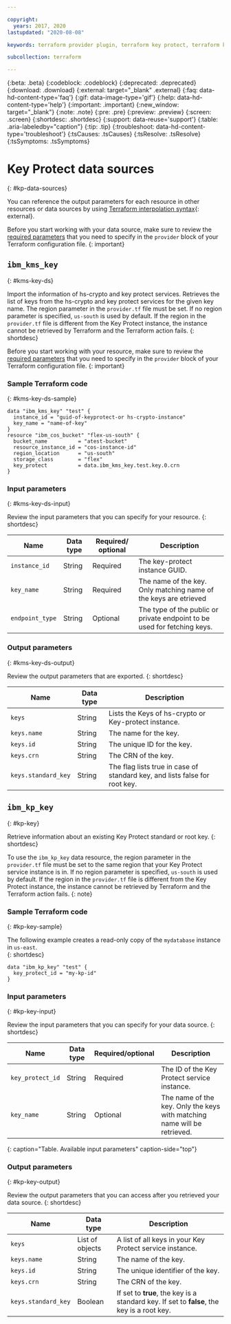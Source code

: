 ```yaml
---

copyright:
  years: 2017, 2020
lastupdated: "2020-08-08"

keywords: terraform provider plugin, terraform key protect, terraform kp, terraform root key 

subcollection: terraform

---
```


{:beta: .beta}
{:codeblock: .codeblock}
{:deprecated: .deprecated}
{:download: .download}
{:external: target="_blank" .external}
{:faq: data-hd-content-type='faq'}
{:gif: data-image-type='gif'}
{:help: data-hd-content-type='help'}
{:important: .important}
{:new_window: target="_blank"}
{:note: .note}
{:pre: .pre}
{:preview: .preview}
{:screen: .screen}
{:shortdesc: .shortdesc}
{:support: data-reuse='support'}
{:table: .aria-labeledby="caption"}
{:tip: .tip}
{:troubleshoot: data-hd-content-type='troubleshoot'}
{:tsCauses: .tsCauses}
{:tsResolve: .tsResolve}
{:tsSymptoms: .tsSymptoms}


# Key Protect data sources
{: #kp-data-sources}

You can reference the output parameters for each resource in other resources or data sources by using [Terraform interpolation syntax](https://www.terraform.io/docs/configuration-0-11/interpolation.html){: external}. 

Before you start working with your data source, make sure to review the [required parameters](/docs/terraform?topic=terraform-provider-reference#required-parameters) that you need to specify in the `provider` block of your Terraform configuration file. 
{: important}


## `ibm_kms_key`
{: #kms-key-ds}

Import the information of hs-crypto and key protect services. Retrieves the list of keys from the hs-crypto and key protect services for the given key name. The region parameter in the `provider.tf` file must be set. If no region parameter is specified, `us-south` is used by default. If the region in the `provider.tf` file is different from the Key Protect instance, the instance cannot be retrieved by Terraform and the Terraform action fails. 
{: shortdesc}

Before you start working with your resource, make sure to review the [required parameters](/docs/terraform?topic=terraform-provider-reference#required-parameters) that you need to specify in the `provider` block of your Terraform configuration file. 
{: important}


### Sample Terraform code
{: #kms-key-ds-sample}

```
data "ibm_kms_key" "test" {
  instance_id = "guid-of-keyprotect-or hs-crypto-instance"
  key_name = "name-of-key"
}
resource "ibm_cos_bucket" "flex-us-south" {
  bucket_name          = "atest-bucket"
  resource_instance_id = "cos-instance-id"
  region_location      = "us-south"
  storage_class        = "flex"
  key_protect          = data.ibm_kms_key.test.key.0.crn
}
```

### Input parameters
{: #kms-key-ds-input}

Review the input parameters that you can specify for your resource. 
{: shortdesc}

|Name|Data type|Required/ optional|Description|
|----|-----------|-----------|---------------------|
|`instance_id`|String|Required|The key-protect instance GUID.|
|`key_name`|String|Required|The name of the key. Only matching name of the keys are etrieved |
|`endpoint_type`|String|Optional|The type of the public or private endpoint to be used for fetching keys. |

### Output parameters
{: #kms-key-ds-output}

Review the output parameters that are exported.
{: shortdesc}

|Name|Data type|Description|
|----|-----------|--------|
|`keys`|String|Lists the Keys of hs-crypto or Key-protect instance. |
|`keys.name`|String|The name for the key. |
|`keys.id`|String|The unique ID for the key. |
|`keys.crn`|String|The CRN of the key. |
|`keys.standard_key`|String|The flag lists true in case of standard key, and lists false for root key.|

## `ibm_kp_key`
{: #kp-key}

Retrieve information about an existing Key Protect standard or root key. 
{: shortdesc}

To use the `ibm_kp_key` data resource, the region parameter in the `provider.tf` file must be set to the same region that your Key Protect service instance is in. If no region parameter is specified, `us-south` is used by default. If the region in the `provider.tf` file is different from the Key Protect instance, the instance cannot be retrieved by Terraform and the Terraform action fails. 
{: note}

### Sample Terraform code
{: #kp-key-sample}

The following example creates a read-only copy of the `mydatabase` instance in `us-east`.  
{: shortdesc}

```
data "ibm_kp_key" "test" {
  key_protect_id = "my-kp-id"
}
```

### Input parameters
{: #kp-key-input}

Review the input parameters that you can specify for your data source. 
{: shortdesc}

|Name|Data type|Required/optional|Description|
|----|-----------|------|--------|
| `key_protect_id`|String|Required|The ID of the Key Protect service instance.|
| `key_name`| String|Optional| The name of the key. Only the keys with matching name will be retrieved.|
{: caption="Table. Available input parameters" caption-side="top"}


### Output parameters
{: #kp-key-output}

Review the output parameters that you can access after you retrieved your data source. 
{: shortdesc}

|Name|Data type|Description|
|----|-----------|----------|
| `keys` | List of objects | A list of all keys in your Key Protect service instance.|
| `keys.name`|String| The name of the key.|
| `keys.id`|String| The unique identifier of the key.|
| `keys.crn`|String| The CRN of the key.|
| `keys.standard_key` |Boolean|If set to **true**, the key is a standard key. If set to **false**, the key is a root key. |
